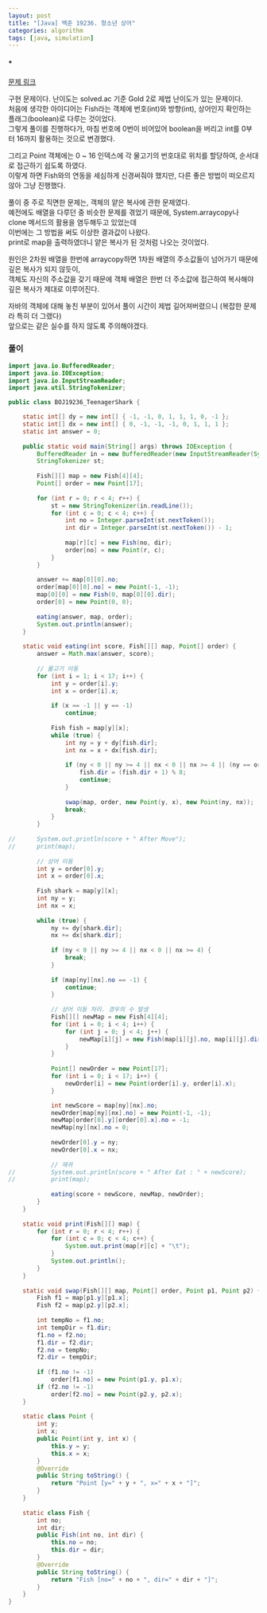 ```yaml
---
layout: post
title: "[Java] 백준 19236. 청소년 상어"
categories: algorithm
tags: [java, simulation]
---
```


#### *

[문제 링크](https://www.acmicpc.net/problem/19236)

구현 문제이다. 난이도는 solved.ac 기준 Gold 2로 제법 난이도가 있는 문제이다.\
처음에 생각한 아이디어는 Fish라는 객체에 번호(int)와 방향(int), 상어인지 확인하는 플래그(boolean)로 다루는 것이었다.\
그렇게 풀이를 진행하다가, 마침 번호에 0번이 비어있어 boolean을 버리고 int를 0부터 16까지 활용하는 것으로 변경했다.

그리고 Point 객체에는 0 ~ 16 인덱스에 각 물고기의 번호대로 위치를 할당하여, 순서대로 접근하기 쉽도록 하였다.\
이렇게 하면 Fish와의 연동을 세심하게 신경써줘야 했지만, 다른 좋은 방법이 떠오르지 않아 그냥 진행했다.

풀이 중 주로 직면한 문제는, 객체의 얕은 복사에 관한 문제였다.\
예전에도 배열을 다루던 중 비슷한 문제를 겪었기 때문에, System.arraycopy나 clone 메서드의 활용을 염두해두고 있었는데\
이번에는 그 방법을 써도 이상한 결과값이 나왔다.\
print로 map을 출력하였더니 얕은 복사가 된 것처럼 나오는 것이었다.

원인은 2차원 배열을 한번에 arraycopy하면 1차원 배열의 주소값들이 넘어가기 때문에 깊은 복사가 되지 않듯이,\
객체도 자신의 주소값을 갖기 때문에 객체 배열은 한번 더 주소값에 접근하여 복사해야 깊은 복사가 제대로 이루어진다.

자바의 객체에 대해 놓친 부분이 있어서 풀이 시간이 제법 길어져버렸으니 (복잡한 문제라 특히 더 그랬다)\
앞으로는 같은 실수를 하지 않도록 주의해야겠다.


### 풀이

```java
import java.io.BufferedReader;
import java.io.IOException;
import java.io.InputStreamReader;
import java.util.StringTokenizer;

public class BOJ19236_TeenagerShark {

	static int[] dy = new int[] { -1, -1, 0, 1, 1, 1, 0, -1 };
	static int[] dx = new int[] { 0, -1, -1, -1, 0, 1, 1, 1 };
	static int answer = 0;
	
	public static void main(String[] args) throws IOException {
		BufferedReader in = new BufferedReader(new InputStreamReader(System.in));
		StringTokenizer st;
		
		Fish[][] map = new Fish[4][4];
		Point[] order = new Point[17];
		
		for (int r = 0; r < 4; r++) {
			st = new StringTokenizer(in.readLine());
			for (int c = 0; c < 4; c++) {
				int no = Integer.parseInt(st.nextToken());
				int dir = Integer.parseInt(st.nextToken()) - 1;
				
				map[r][c] = new Fish(no, dir);
				order[no] = new Point(r, c);
			}
		}
		
		answer += map[0][0].no;
		order[map[0][0].no] = new Point(-1, -1);
		map[0][0] = new Fish(0, map[0][0].dir);
		order[0] = new Point(0, 0);
		
		eating(answer, map, order);
		System.out.println(answer);
	}
	
	static void eating(int score, Fish[][] map, Point[] order) {
		answer = Math.max(answer, score);
		
		// 물고기 이동
		for (int i = 1; i < 17; i++) {
			int y = order[i].y;
			int x = order[i].x;
			
			if (x == -1 || y == -1)
				continue;
			
			Fish fish = map[y][x];
			while (true) {
				int ny = y + dy[fish.dir];
				int nx = x + dx[fish.dir];
				
				if (ny < 0 || ny >= 4 || nx < 0 || nx >= 4 || (ny == order[0].y && nx == order[0].x)) {
					fish.dir = (fish.dir + 1) % 8;
					continue;
				}
				
				swap(map, order, new Point(y, x), new Point(ny, nx));
				break;
			}
		}
		
//		System.out.println(score + " After Move");
//		print(map);
		
		// 상어 이동
		int y = order[0].y;
		int x = order[0].x;
		
		Fish shark = map[y][x];
		int ny = y;
		int nx = x;
		
		while (true) {
			ny += dy[shark.dir];
			nx += dx[shark.dir];
			
			if (ny < 0 || ny >= 4 || nx < 0 || nx >= 4) {
				break;
			}
			
			if (map[ny][nx].no == -1) {
				continue;
			}
			
			// 상어 이동 처리. 경우의 수 발생
			Fish[][] newMap = new Fish[4][4];
			for (int i = 0; i < 4; i++) {
				for (int j = 0; j < 4; j++) {
					newMap[i][j] = new Fish(map[i][j].no, map[i][j].dir);
				}
			}
			
			Point[] newOrder = new Point[17];
			for (int i = 0; i < 17; i++) {
				newOrder[i] = new Point(order[i].y, order[i].x);
			}

			int newScore = map[ny][nx].no;
			newOrder[map[ny][nx].no] = new Point(-1, -1);
			newMap[order[0].y][order[0].x].no = -1;
			newMap[ny][nx].no = 0;
			
			newOrder[0].y = ny;
			newOrder[0].x = nx;
			
			// 재귀
//			System.out.println(score + " After Eat : " + newScore);
//			print(map);
			
			eating(score + newScore, newMap, newOrder);
		}
	}
	
	static void print(Fish[][] map) {
		for (int r = 0; r < 4; r++) {
			for (int c = 0; c < 4; c++) {
				System.out.print(map[r][c] + "\t");
			}
			System.out.println();
		}
	}
	
	static void swap(Fish[][] map, Point[] order, Point p1, Point p2) {
		Fish f1 = map[p1.y][p1.x];
		Fish f2 = map[p2.y][p2.x];
		
		int tempNo = f1.no;
		int tempDir = f1.dir;
		f1.no = f2.no;
		f1.dir = f2.dir;
		f2.no = tempNo;
		f2.dir = tempDir;
		
		if (f1.no != -1)
			order[f1.no] = new Point(p1.y, p1.x);
		if (f2.no != -1)
			order[f2.no] = new Point(p2.y, p2.x);
	}
	
	static class Point {
		int y;
		int x;
		public Point(int y, int x) {
			this.y = y;
			this.x = x;
		}
		@Override
		public String toString() {
			return "Point [y=" + y + ", x=" + x + "]";
		}
	}
	
	static class Fish {
		int no;
		int dir;
		public Fish(int no, int dir) {
			this.no = no;
			this.dir = dir;
		}
		@Override
		public String toString() {
			return "Fish [no=" + no + ", dir=" + dir + "]";
		}
	}
}
```